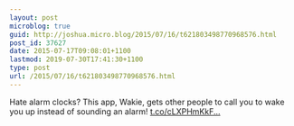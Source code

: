 ```yaml
---
layout: post
microblog: true
guid: http://joshua.micro.blog/2015/07/16/t621803498770968576.html
post_id: 37627
date: 2015-07-17T09:08:01+1100
lastmod: 2019-07-30T17:41:30+1100
type: post
url: /2015/07/16/t621803498770968576.html
---
```

Hate alarm clocks? This app, Wakie, gets other people to call you to wake you up instead of sounding an alarm! [t.co/cLXPHmKkF...](http://t.co/cLXPHmKkF8)
